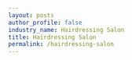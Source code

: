 ```yaml
---
layout: posts 
author_profile: false 
industry_name: Hairdressing Salon
title: Hairdressing Salon
permalink: /hairdressing-salon
---
```


